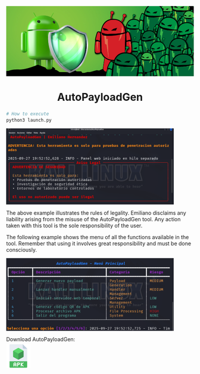 <img align="center" src="Data/APK.jpg" />
<h1 align="center" >AutoPayloadGen</h1>

```bash
# How to execute
python3 launch.py
```

<img align="center" src="Data/Ejecutado.png" width="450"/>

<p>The above example illustrates the rules of legality. Emiliano disclaims any liability arising from the misuse of the AutoPayloadGen tool. Any action taken with this tool is the sole responsibility of the user.</p>

<p>The following example shows the menu of all the functions available in the tool. Remember that using it involves great responsibility and must be done consciously.</p>

<img align="center" src="Data/Menu.png" width="450"/>

<p>Download AutoPayloadGen: </p>
<a href="https://github.com/user-attachments/files/22579746/AutoPayloadGen.zip">
  <img src="Data/ApK.png" alt="Descargar" width="65" style="margin-top:-10px;" />
</a>  
